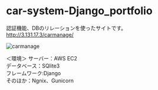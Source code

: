 # car-system-Django_portfolio

認証機能、DBのリレーションを使ったサイトです。  
http://3.131.17.3/carmanage/  

![carmanage](https://user-images.githubusercontent.com/20613753/104844815-a4436e80-5915-11eb-8e1c-dcd28d802cc9.gif)

  
＜環境＞ サーバー：AWS EC2  
データベース：SQlite3  
フレームワーク:Django  
そのほか：Ngnix、Gunicorn  
